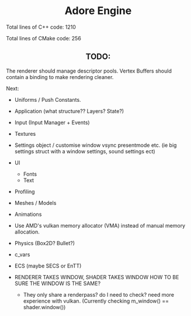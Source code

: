 # <center>Adore Engine</center>

Total lines of C++ code: 1210

Total lines of CMake code: 256

## <center>TODO:</center>

The renderer should manage descriptor pools.
Vertex Buffers should contain a binding to make rendering cleaner.

Next:
 - Uniforms / Push Constants.

 - Application (what structure?? Layers? State?)
 - Input (Input Manager + Events)

 - Textures

 - Settings object / customise window vsync presentmode etc.
   (ie big settings struct with a window settings, sound settings ect)

 - UI
    - Fonts
    - Text

 - Profiling

 - Meshes / Models
 - Animations

 - Use AMD's vulkan memory allocator (VMA) instead of manual memory allocation.

 - Physics (Box2D? Bullet?)
 - c_vars
 - ECS (maybe SECS or EnTT)

 - RENDERER TAKES WINDOW, SHADER TAKES WINDOW HOW TO BE SURE THE WINDOW IS THE SAME?
   - They only share a renderpass? do I need to check? need more experience with vulkan.
     (Currently checking m_window() == shader.window())